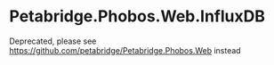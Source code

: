 # Petabridge.Phobos.Web.InfluxDB

Deprecated, please see https://github.com/petabridge/Petabridge.Phobos.Web instead
